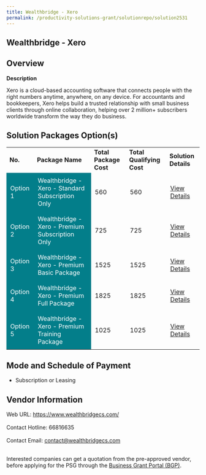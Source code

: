 ```yaml
---
title: Wealthbridge - Xero
permalink: /productivity-solutions-grant/solutionrepo/solution2531
---
```


## Wealthbridge - Xero

## Overview

**Description**

Xero is a cloud-based accounting software that connects people with the right numbers anytime, anywhere, on any device. For accountants and bookkeepers, Xero helps build a trusted relationship with small business clients through online collaboration, helping over 2 million+ subscribers worldwide transform the way they do business.

## Solution Packages Option(s)

<table>
<tr>
<td><b>No.</b></td>
<td><b>Package Name</b></td>
<td><b>Total Package Cost</b></td>
<td><b>Total Qualifying Cost</b></td>
<td><b>Solution Details</b></td>
</tr>
<tr>
<td style='padding: 10px; background-color: #037E8A; color: #FFFFFF;'>Option 1</td>
<td style='padding: 10px; background-color: #037E8A; color: #FFFFFF;'>Wealthbridge - Xero  - Standard Subscription Only</td>
<td style='padding: 10px;'>560</td>
<td style='padding: 10px;'>560</td>
<td style='padding: 10px;'><a href='https://www.gobusiness.gov.sg/images/psg/Wealthbridge_20210012_Desensitised_Annex_3_Part_1.pdf' target='_blank'>View Details</a></td>
</tr>
<tr>
<td style='padding: 10px; background-color: #037E8A; color: #FFFFFF;'>Option 2</td>
<td style='padding: 10px; background-color: #037E8A; color: #FFFFFF;'>Wealthbridge - Xero  - Premium Subscription Only</td>
<td style='padding: 10px;'>725</td>
<td style='padding: 10px;'>725</td>
<td style='padding: 10px;'><a href='https://www.gobusiness.gov.sg/images/psg/Wealthbridge_20210012_Desensitised_Annex_3_Part_2.pdf' target='_blank'>View Details</a></td>
</tr>
<tr>
<td style='padding: 10px; background-color: #037E8A; color: #FFFFFF;'>Option 3</td>
<td style='padding: 10px; background-color: #037E8A; color: #FFFFFF;'>Wealthbridge - Xero  - Premium Basic Package</td>
<td style='padding: 10px;'>1525</td>
<td style='padding: 10px;'>1525</td>
<td style='padding: 10px;'><a href='https://www.gobusiness.gov.sg/images/psg/Wealthbridge_20210012_Desensitised_Annex_3_Part_3.pdf' target='_blank'>View Details</a></td>
</tr>
<tr>
<td style='padding: 10px; background-color: #037E8A; color: #FFFFFF;'>Option 4</td>
<td style='padding: 10px; background-color: #037E8A; color: #FFFFFF;'>Wealthbridge - Xero  - Premium Full Package</td>
<td style='padding: 10px;'>1825</td>
<td style='padding: 10px;'>1825</td>
<td style='padding: 10px;'><a href='https://www.gobusiness.gov.sg/images/psg/Wealthbridge_20210012_Desensitised_Annex_3_Part_4.pdf' target='_blank'>View Details</a></td>
</tr>
<tr>
<td style='padding: 10px; background-color: #037E8A; color: #FFFFFF;'>Option 5</td>
<td style='padding: 10px; background-color: #037E8A; color: #FFFFFF;'>Wealthbridge - Xero  - Premium Training Package</td>
<td style='padding: 10px;'>1025</td>
<td style='padding: 10px;'>1025</td>
<td style='padding: 10px;'><a href='https://www.gobusiness.gov.sg/images/psg/Wealthbridge_20210012_Desensitised_Annex_3_Part_5.pdf' target='_blank'>View Details</a></td>
</tr>
</table>

## Mode and Schedule of Payment

 - Subscription or Leasing

## Vendor Information

 Web URL: https://www.wealthbridgecs.com/ <br><br>Contact Hotline: 66816635 <br><br>Contact Email: contact@wealthbridgecs.com <br><br>

Interested companies can get a quotation from the pre-approved vendor, before applying for the PSG through the <a href='https://www.businessgrants.gov.sg/' target='_blank' rel='noopener'>Business Grant Portal (BGP)</a>.

<script src="/jquery/resize-tables.js"></script>
